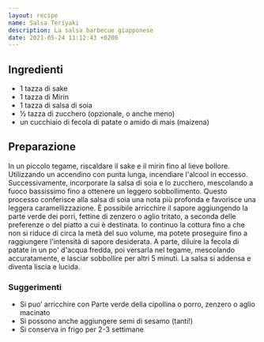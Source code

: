 ```yaml
---
layout: recipe
name: Salsa Teriyaki
description: La salsa barbecue giapponese
date: 2021-05-24 11:12:43 +0200
---
```


## Ingredienti

- 1 tazza di sake
- 1 tazza di Mirin
- 1 tazza di salsa di soia
- ½ tazza di zucchero (opzionale, o anche meno)
- un cucchiaio di fecola di patate o amido di mais (maizena)

## Preparazione

In un piccolo tegame, riscaldare il sake e il mirin fino al lieve bollore. Utilizzando un accendino con punta lunga, incendiare l'alcool in eccesso. Successivamente, incorporare la salsa di soia e lo zucchero, mescolando a fuoco bassissimo fino a ottenere un leggero sobbollimento. Questo processo conferisce alla salsa di soia una nota più profonda e favorisce una leggera caramellizzazione. È possibile arricchire il sapore aggiungendo la parte verde dei porri, fettine di zenzero o aglio tritato, a seconda delle preferenze o del piatto a cui è destinata. Io continuo la cottura fino a che non si riduce di circa la metà del suo volume, ma potete proseguire fino a raggiungere l'intensità di sapore desiderata. A parte, diluire la fecola di patate in un po' d'acqua fredda, poi versarla nel tegame, mescolando accuratamente, e lasciar sobbollire per altri 5 minuti. La salsa si addensa e diventa liscia e lucida.

### Suggerimenti

- Si puo’ arricchire con Parte verde della cipollina o porro, zenzero o aglio macinato
- Si possono anche aggiungere semi di sesamo (tanti!)
- Si conserva in frigo per 2-3 settimane

